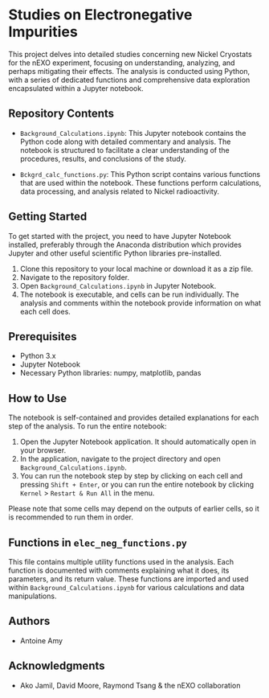 # Studies on Electronegative Impurities

This project delves into detailed studies concerning new Nickel Cryostats for the nEXO experiment, focusing on understanding, analyzing, and perhaps mitigating their effects. The analysis is conducted using Python, with a series of dedicated functions and comprehensive data exploration encapsulated within a Jupyter notebook.

## Repository Contents

- `Background_Calculations.ipynb`: This Jupyter notebook contains the Python code along with detailed commentary and analysis. The notebook is structured to facilitate a clear understanding of the procedures, results, and conclusions of the study.

- `Bckgrd_calc_functions.py`: This Python script contains various functions that are used within the notebook. These functions perform calculations, data processing, and analysis related to Nickel radioactivity.

## Getting Started

To get started with the project, you need to have Jupyter Notebook installed, preferably through the Anaconda distribution which provides Jupyter and other useful scientific Python libraries pre-installed.

1. Clone this repository to your local machine or download it as a zip file.
2. Navigate to the repository folder.
3. Open `Background_Calculations.ipynb` in Jupyter Notebook.
4. The notebook is executable, and cells can be run individually. The analysis and comments within the notebook provide information on what each cell does.

## Prerequisites

- Python 3.x
- Jupyter Notebook
- Necessary Python libraries: numpy, matplotlib, pandas

## How to Use

The notebook is self-contained and provides detailed explanations for each step of the analysis. To run the entire notebook:

1. Open the Jupyter Notebook application. It should automatically open in your browser.
2. In the application, navigate to the project directory and open `Background_Calculations.ipynb`.
3. You can run the notebook step by step by clicking on each cell and pressing `Shift + Enter`, or you can run the entire notebook by clicking `Kernel` > `Restart & Run All` in the menu.

Please note that some cells may depend on the outputs of earlier cells, so it is recommended to run them in order.

## Functions in `elec_neg_functions.py`

This file contains multiple utility functions used in the analysis. Each function is documented with comments explaining what it does, its parameters, and its return value. These functions are imported and used within `Background_Calculations.ipynb` for various calculations and data manipulations.

## Authors

- Antoine Amy

## Acknowledgments

- Ako Jamil, David Moore, Raymond Tsang & the nEXO collaboration
